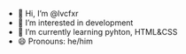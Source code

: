- 👋 Hi, I’m @lvcfxr
- 👀 I’m interested in development
- 🌱 I’m currently learning pyhton, HTML&CSS
- 😄 Pronouns: he/him


